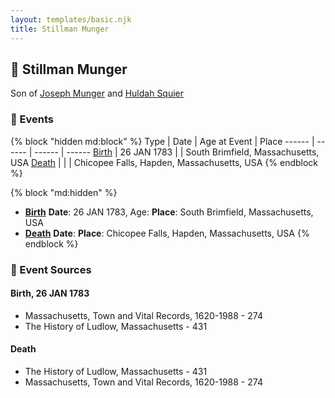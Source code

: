 ```yaml
---
layout: templates/basic.njk
title: Stillman Munger
---
```

## 🔵 Stillman Munger

Son of [Joseph Munger](/people/4/48832802) and [Huldah Squier](/people/4/40449307)

### 📆 Events

{% block "hidden md:block" %}
Type | Date | Age at Event | Place
------ | ------ | ------ | ------
[Birth](#event-event-2) | 26 JAN 1783 |  | South Brimfield, Massachusetts, USA
[Death](#event-event-3) |  |  | Chicopee Falls, Hapden, Massachusetts, USA
{% endblock %}

{% block "md:hidden" %}
- **[Birth](#event-event-2)**
**Date**: 26 JAN 1783, Age:
**Place**: South Brimfield, Massachusetts, USA
- **[Death](#event-event-3)**
**Date**:
**Place**: Chicopee Falls, Hapden, Massachusetts, USA
{% endblock %}

### 📰 Event Sources

#### <a id="event-event-2"></a> Birth, 26 JAN 1783
* Massachusetts, Town and Vital Records, 1620-1988  - 274
* The History of Ludlow, Massachusetts  - 431

#### <a id="event-event-3"></a> Death
* The History of Ludlow, Massachusetts  - 431
* Massachusetts, Town and Vital Records, 1620-1988  - 274